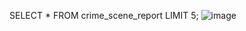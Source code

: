 SELECT * 
FROM crime_scene_report
LIMIT 5;
![image](https://github.com/user-attachments/assets/410c402d-a2ef-4bab-8e9e-05ee7e81355a)

